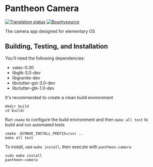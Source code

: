 # Pantheon Camera
[![Translation status](https://l10n.elementary.io/widgets/camera/-/svg-badge.svg)](https://l10n.elementary.io/engage/camera/?utm_source=widget)
[![Bountysource](https://www.bountysource.com/badge/tracker?tracker_id=45629460)](https://www.bountysource.com/trackers/45629460-elementary-camera)

The camera app designed for elementary OS

## Building, Testing, and Installation

You'll need the following dependencies:

 - valac-0.30
 - libgtk-3.0-dev
 - libgranite-dev
 - libclutter-gst-3.0-dev
 - libclutter-gtk-1.0-dev

It's recommended to create a clean build environment

    mkdir build
    cd build/
    
Run `cmake` to configure the build environment and then `make all test` to build and run automated tests

    cmake -DCMAKE_INSTALL_PREFIX=/usr ..
    make all test
    
To install, use `make install`, then execute with `pantheon-camera`

    sudo make install
    pantheon-camera
